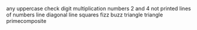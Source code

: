 any uppercase
check digit
multiplication
numbers
2 and 4 not printed
lines of numbers
line
diagonal line
squares
fizz buzz
triangle
triangle
primecomposite
